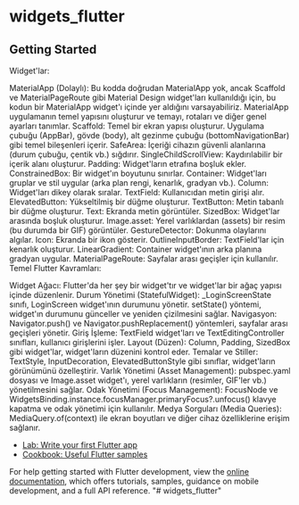 # widgets_flutter


## Getting Started
Widget'lar:

MaterialApp (Dolaylı): Bu kodda doğrudan MaterialApp yok, ancak Scaffold ve MaterialPageRoute gibi Material Design widget'ları kullanıldığı için, bu kodun bir MaterialApp widget'ı içinde yer aldığını varsayabiliriz. MaterialApp uygulamanın temel yapısını oluşturur ve temayı, rotaları ve diğer genel ayarları tanımlar.
Scaffold: Temel bir ekran yapısı oluşturur. Uygulama çubuğu (AppBar), gövde (body), alt gezinme çubuğu (bottomNavigationBar) gibi temel bileşenleri içerir.
SafeArea: İçeriği cihazın güvenli alanlarına (durum çubuğu, çentik vb.) sığdırır.
SingleChildScrollView: Kaydırılabilir bir içerik alanı oluşturur.
Padding: Widget'ların etrafına boşluk ekler.
ConstrainedBox: Bir widget'ın boyutunu sınırlar.
Container: Widget'ları gruplar ve stil uygular (arka plan rengi, kenarlık, gradyan vb.).
Column: Widget'ları dikey olarak sıralar.
TextField: Kullanıcıdan metin girişi alır.
ElevatedButton: Yükseltilmiş bir düğme oluşturur.
TextButton: Metin tabanlı bir düğme oluşturur.
Text: Ekranda metin görüntüler.
SizedBox: Widget'lar arasında boşluk oluşturur.
Image.asset: Yerel varlıklardan (assets) bir resim (bu durumda bir GIF) görüntüler.
GestureDetector: Dokunma olaylarını algılar.
Icon: Ekranda bir ikon gösterir.
OutlineInputBorder: TextField'lar için kenarlık oluşturur.
LinearGradient: Container widget'ının arka planına gradyan uygular.
MaterialPageRoute: Sayfalar arası geçişler için kullanılır.
Temel Flutter Kavramları:

Widget Ağacı: Flutter'da her şey bir widget'tır ve widget'lar bir ağaç yapısı içinde düzenlenir.
Durum Yönetimi (StatefulWidget): _LoginScreenState sınıfı, LoginScreen widget'ının durumunu yönetir. setState() yöntemi, widget'ın durumunu günceller ve yeniden çizilmesini sağlar.
Navigasyon: Navigator.push() ve Navigator.pushReplacement() yöntemleri, sayfalar arası geçişleri yönetir.
Giriş İşleme: TextField widget'ları ve TextEditingController sınıfları, kullanıcı girişlerini işler.
Layout (Düzen): Column, Padding, SizedBox gibi widget'lar, widget'ların düzenini kontrol eder.
Temalar ve Stiller: TextStyle, InputDecoration, ElevatedButtonStyle gibi sınıflar, widget'ların görünümünü özelleştirir.
Varlık Yönetimi (Asset Management): pubspec.yaml dosyası ve Image.asset widget'ı, yerel varlıkların (resimler, GIF'ler vb.) yönetilmesini sağlar.
Odak Yönetimi (Focus Management): FocusNode ve WidgetsBinding.instance.focusManager.primaryFocus?.unfocus() klavye kapatma ve odak yönetimi için kullanılır.
Medya Sorguları (Media Queries): MediaQuery.of(context) ile ekran boyutları ve diğer cihaz özelliklerine erişim sağlanır.


- [Lab: Write your first Flutter app](https://docs.flutter.dev/get-started/codelab)
- [Cookbook: Useful Flutter samples](https://docs.flutter.dev/cookbook)

For help getting started with Flutter development, view the
[online documentation](https://docs.flutter.dev/), which offers tutorials,
samples, guidance on mobile development, and a full API reference.
"# widgets_flutter" 
